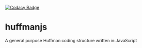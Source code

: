 [![Codacy Badge](https://api.codacy.com/project/badge/Grade/98856bab6650419c8abe33134d2a2b83)](https://www.codacy.com/app/Mando75/huffmanjs?utm_source=github.com&amp;utm_medium=referral&amp;utm_content=Mando75/huffmanjs&amp;utm_campaign=Badge_Grade)
# huffmanjs
A general purpose Huffman coding structure written in JavaScript
